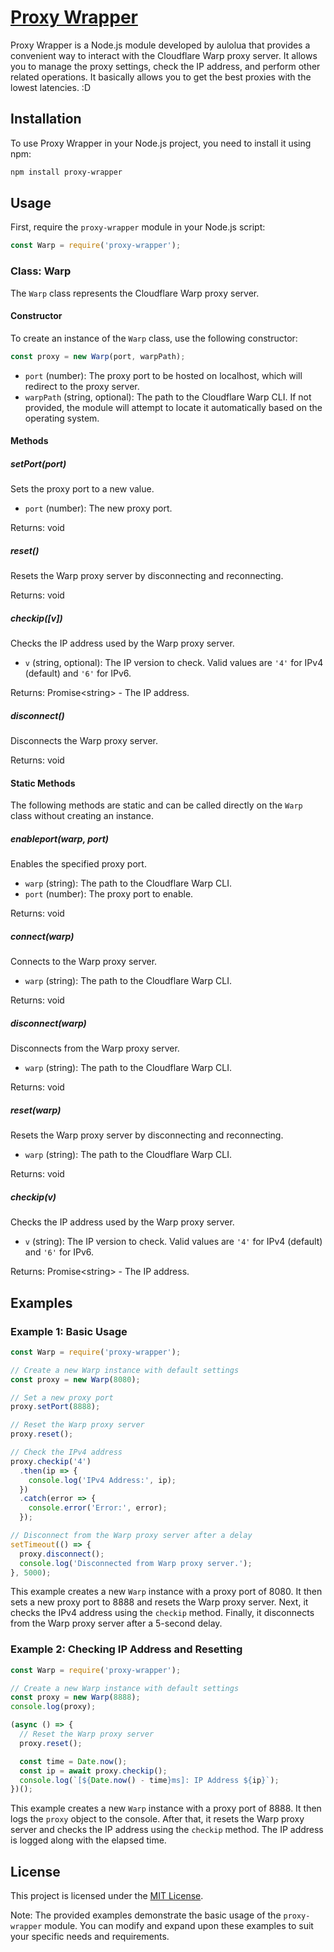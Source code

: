 # [Proxy Wrapper](https://github.com/aulolua/proxy-wrapper)

Proxy Wrapper is a Node.js module developed by aulolua that provides a convenient way to interact with the Cloudflare Warp proxy server. It allows you to manage the proxy settings, check the IP address, and perform other related operations. It basically allows you to get the best proxies with the lowest latencies. :D

## Installation

To use Proxy Wrapper in your Node.js project, you need to install it using npm:

```bash
npm install proxy-wrapper
```

## Usage

First, require the `proxy-wrapper` module in your Node.js script:

```javascript
const Warp = require('proxy-wrapper');
```

### Class: Warp

The `Warp` class represents the Cloudflare Warp proxy server.

#### Constructor

To create an instance of the `Warp` class, use the following constructor:

```javascript
const proxy = new Warp(port, warpPath);
```

- `port` (number): The proxy port to be hosted on localhost, which will redirect to the proxy server.
- `warpPath` (string, optional): The path to the Cloudflare Warp CLI. If not provided, the module will attempt to locate it automatically based on the operating system.

#### Methods

##### setPort(port)

Sets the proxy port to a new value.

- `port` (number): The new proxy port.

Returns: void

##### reset()

Resets the Warp proxy server by disconnecting and reconnecting.

Returns: void

##### checkip([v])

Checks the IP address used by the Warp proxy server.

- `v` (string, optional): The IP version to check. Valid values are `'4'` for IPv4 (default) and `'6'` for IPv6.

Returns: Promise\<string> - The IP address.

##### disconnect()

Disconnects the Warp proxy server.

Returns: void

#### Static Methods

The following methods are static and can be called directly on the `Warp` class without creating an instance.

##### enableport(warp, port)

Enables the specified proxy port.

- `warp` (string): The path to the Cloudflare Warp CLI.
- `port` (number): The proxy port to enable.

Returns: void

##### connect(warp)

Connects to the Warp proxy server.

- `warp` (string): The path to the Cloudflare Warp CLI.

Returns: void

##### disconnect(warp)

Disconnects from the Warp proxy server.

- `warp` (string): The path to the Cloudflare Warp CLI.

Returns: void

##### reset(warp)

Resets the Warp proxy server by disconnecting and reconnecting.

- `warp` (string): The path to the Cloudflare Warp CLI.

Returns: void

##### checkip(v)

Checks the IP address used by the Warp proxy server.

- `v` (string): The IP version to check. Valid values are `'4'` for IPv4 (default) and `'6'` for IPv6.

Returns: Promise\<string> - The IP address.

## Examples

### Example 1: Basic Usage

```javascript
const Warp = require('proxy-wrapper');

// Create a new Warp instance with default settings
const proxy = new Warp(8080);

// Set a new proxy port
proxy.setPort(8888);

// Reset the Warp proxy server
proxy.reset();

// Check the IPv4 address
proxy.checkip('4')
  .then(ip => {
    console.log('IPv4 Address:', ip);
  })
  .catch(error => {
    console.error('Error:', error);
  });

// Disconnect from the Warp proxy server after a delay
setTimeout(() => {
  proxy.disconnect();
  console.log('Disconnected from Warp proxy server.');
}, 5000);
```

This example creates a new `Warp` instance with a proxy port of 8080. It then sets a new proxy port to 8888 and resets the Warp proxy server. Next, it checks the IPv4 address using the `checkip` method. Finally, it disconnects from the Warp proxy server after a 5-second delay.

### Example 2: Checking IP Address and Resetting

```javascript
const Warp = require('proxy-wrapper');

// Create a new Warp instance with default settings
const proxy = new Warp(8888);
console.log(proxy);

(async () => {
  // Reset the Warp proxy server
  proxy.reset();

  const time = Date.now();
  const ip = await proxy.checkip();
  console.log(`[${Date.now() - time}ms]: IP Address ${ip}`);
})();
```

This example creates a new `Warp` instance with a proxy port of 8888. It then logs the `proxy` object to the console. After that, it resets the Warp proxy server and checks the IP address using the `checkip` method. The IP address is logged along with the elapsed time.

## License

This project is licensed under the [MIT License](LICENSE).

Note: The provided examples demonstrate the basic usage of the `proxy-wrapper` module. You can modify and expand upon these examples to suit your specific needs and requirements.
